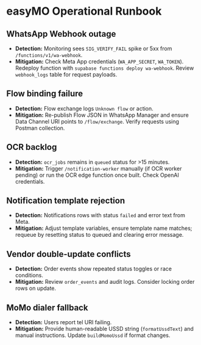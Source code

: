 # easyMO Operational Runbook

## WhatsApp Webhook outage

- **Detection:** Monitoring sees `SIG_VERIFY_FAIL` spike or 5xx from
  `/functions/v1/wa-webhook`.
- **Mitigation:** Check Meta App credentials (`WA_APP_SECRET`, `WA_TOKEN`).
  Redeploy function with `supabase functions deploy wa-webhook`. Review
  `webhook_logs` table for request payloads.

## Flow binding failure

- **Detection:** Flow exchange logs `Unknown flow` or action.
- **Mitigation:** Re-publish Flow JSON in WhatsApp Manager and ensure Data
  Channel URI points to `/flow/exchange`. Verify requests using Postman
  collection.

## OCR backlog

- **Detection:** `ocr_jobs` remains in `queued` status for >15 minutes.
- **Mitigation:** Trigger `/notification-worker` manually (if OCR worker
  pending) or run the OCR edge function once built. Check OpenAI credentials.

## Notification template rejection

- **Detection:** Notifications rows with status `failed` and error text from
  Meta.
- **Mitigation:** Adjust template variables, ensure template name matches;
  requeue by resetting status to queued and clearing error message.

## Vendor double-update conflicts

- **Detection:** Order events show repeated status toggles or race conditions.
- **Mitigation:** Review `order_events` and audit logs. Consider locking order
  rows on update.

## MoMo dialer fallback

- **Detection:** Users report tel URI failing.
- **Mitigation:** Provide human-readable USSD string (`formatUssdText`) and
  manual instructions. Update `buildMomoUssd` if format changes.
